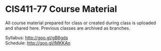 # CIS411-77 Course Material

All course material prepared for class or created during class is uploaded and shared here. Previous classes are archived 
as branches.

Syllabus: http://goo.gl/gB6gds  
Schedule: http://goo.gl/lMKKAn   
